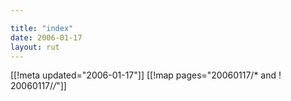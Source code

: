 ```yaml
---

title: "index"
date: 2006-01-17
layout: rut
---
```


[[!meta updated="2006-01-17"]]
[[!map pages="20060117/* and ! 20060117/*/*"]]
